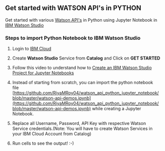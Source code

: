 ## **Get started with WATSON API's in PYTHON**

Get started with various [Watson API's](https://www.ibm.com/watson/) in Python using Jupyter Notebook in [IBM Watson Studio](https://datascience.ibm.com/)

### Steps to import Python Notebook to IBM Watson Studio

1. Login to [IBM Cloud](https://console.bluemix.net)

2. Create **Watson Studio** Service from **Catalog** and Click on **GET STARTED**

3. Follow this video to understand how to [Create an IBM Watson Studio Project for Jupyter Notebooks](https://youtu.be/iNw4tQAJoO4)

4. Instead of starting from scratch, you can import the python notebook file [https://github.com/RiyaMRoy04/watson_api_python_jupyter_notebook/blob/master/watson-api-demos.ipynb](https://github.com/RiyaMRoy04/watson_api_python_jupyter_notebook/blob/master/watson-api-demos.ipynb) while creating a Jupyter Notebook.

5. Replace all Username, Password, API Key with respective Watson Service credentials.(Note: You will have to create Watson Services in your IBM Cloud Account from Catalog)

6. Run cells to see the output! :-)
